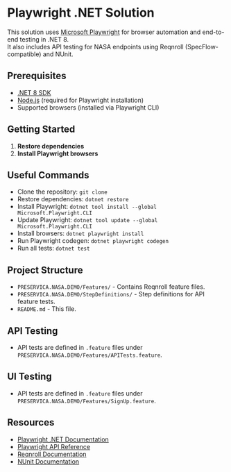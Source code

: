 # Playwright .NET Solution

This solution uses [Microsoft Playwright](https://playwright.dev/dotnet/) for browser automation and end-to-end testing in .NET 8.  
It also includes API testing for NASA endpoints using Reqnroll (SpecFlow-compatible) and NUnit.

## Prerequisites

- [.NET 8 SDK](https://dotnet.microsoft.com/download/dotnet/8.0)
- [Node.js](https://nodejs.org/) (required for Playwright installation)
- Supported browsers (installed via Playwright CLI)

## Getting Started

1. **Restore dependencies**
2. **Install Playwright browsers**

## Useful Commands

- Clone the repository: `git clone`
- Restore dependencies: `dotnet restore`
- Install Playwright: `dotnet tool install --global Microsoft.Playwright.CLI`
- Update Playwright: `dotnet tool update --global Microsoft.Playwright.CLI`
- Install browsers: `dotnet playwright install`
- Run Playwright codegen: `dotnet playwright codegen`
- Run all tests: `dotnet test`

## Project Structure

- `PRESERVICA.NASA.DEMO/Features/` - Contains Reqnroll feature files.
- `PRESERVICA.NASA.DEMO/StepDefinitions/` - Step definitions for API feature tests.
- `README.md` - This file.

## API Testing

- API tests are defined in `.feature` files under `PRESERVICA.NASA.DEMO/Features/APITests.feature`.

## UI Testing

- API tests are defined in `.feature` files under `PRESERVICA.NASA.DEMO/Features/SignUp.feature`.

## Resources

- [Playwright .NET Documentation](https://playwright.dev/dotnet/docs/intro)
- [Playwright API Reference](https://playwright.dev/dotnet/docs/api/class-playwright)
- [Reqnroll Documentation](https://www.reqnroll.net/docs/)
- [NUnit Documentation](https://docs.nunit.org/)
